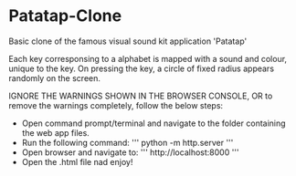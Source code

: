 # Patatap-Clone
Basic clone of the famous visual sound kit application 'Patatap'

  Each key corresponsing to a alphabet is mapped with a sound and colour, unique to the key.
  On pressing the key, a circle of fixed radius appears randomly on the screen.
  
IGNORE THE WARNINGS SHOWN IN THE BROWSER CONSOLE,
OR to remove the warnings completely, follow the below steps:
  - Open command prompt/terminal and navigate to the folder containing the web app files.
  - Run the following command:
      '''
      python -m http.server
      '''
  - Open browser and navigate to:
      '''
      http://localhost:8000
      '''
  - Open the .html file nad enjoy!
